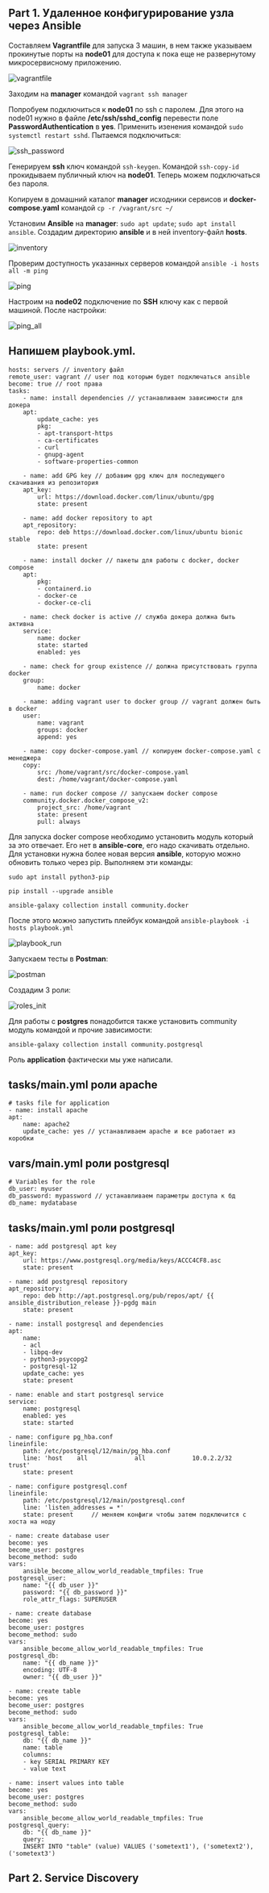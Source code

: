 ## Part 1. Удаленное конфигурирование узла через Ansible

Составляем **Vagrantfile** для запуска 3 машин, в нем также указываем прокинутые порты на **node01** для доступа к пока еще не развернутому микросервисному приложению.

![vagrantfile](screenshots/image1.png)
 
Заходим на **manager** командой `vagrant ssh manager`

Попробуем подключиться к **node01** по ssh с паролем. Для этого на node01 нужно в файле **/etc/ssh/sshd_config** перевести поле **PasswordAuthentication** в **yes**. Применить изенения командой `sudo systemctl restart sshd`. Пытаемся подключиться:

![ssh_password](screenshots/image2.png)

Генерируем **ssh** ключ командой `ssh-keygen`. Командой `ssh-copy-id` прокидываем публичный ключ на **node01**. Теперь можем подключаться без пароля.

Копируем в домашний каталог **manager** исходники сервисов и **docker-compose.yaml** командой `cp -r /vagrant/src ~/`

Установим **Ansible** на **manager**: `sudo apt update`; `sudo apt install ansible`. Создадим директорию **ansible** и в ней inventory-файл **hosts**.

![inventory](screenshots/image3.png)

Проверим доступность указанных серверов командой `ansible -i hosts all -m ping`

![ping](screenshots/image4.png)

Настроим на **node02** подключение по **SSH** ключу как с первой машиной. После настройки:

![ping_all](screenshots/image5.png)


Напишем **playbook.yml**.
--- 
    hosts: servers // inventory файл
    remote_user: vagrant // user под которым будет подключаться ansible
    become: true // root права
    tasks:
        - name: install dependencies // устанавливаем зависимости для докера
        apt:
            update_cache: yes
            pkg:
            - apt-transport-https
            - ca-certificates
            - curl
            - gnupg-agent
            - software-properties-common

        - name: add GPG key // добавим gpg ключ для последующего скачивания из репозитория
        apt_key:
            url: https://download.docker.com/linux/ubuntu/gpg
            state: present

        - name: add docker repository to apt
        apt_repository:
            repo: deb https://download.docker.com/linux/ubuntu bionic stable
            state: present

        - name: install docker // пакеты для работы с docker, docker compose
        apt:
            pkg:
            - containerd.io
            - docker-ce
            - docker-ce-cli

        - name: check docker is active // служба докера должна быть активна
        service:
            name: docker
            state: started
            enabled: yes

        - name: check for group existence // должна присутствовать группа docker
        group:
            name: docker

        - name: adding vagrant user to docker group // vagrant должен быть в docker
        user:
            name: vagrant
            groups: docker
            append: yes

        - name: copy docker-compose.yaml // копируем docker-compose.yaml с менеджера
        copy:
            src: /home/vagrant/src/docker-compose.yaml
            dest: /home/vagrant/docker-compose.yaml

        - name: run docker compose // запускаем docker compose
        community.docker.docker_compose_v2:
            project_src: /home/vagrant
            state: present
            pull: always


Для запуска docker compose необходимо установить модуль который за это отвечает. Его нет в **ansible-core**, его надо скачивать отдельно. Для установки нужна более новая версия **ansible**, которую можно обновить только через pip. Выполняем эти команды:

`sudo apt install python3-pip`

`pip install --upgrade ansible`

`ansible-galaxy collection install community.docker`

После этого можно запустить плейбук командой `ansible-playbook -i hosts playbook.yml`

![playbook_run](screenshots/image7.png)

Запускаем тесты в **Postman**:

![postman](screenshots/image6.png)

Создадим 3 роли:

![roles_init](screenshots/image8.png)

Для работы с **postgres** понадобится также установить community модуль командой и прочие зависимости: 

`ansible-galaxy collection install community.postgresql`

Роль **application** фактически мы уже написали.

tasks/main.yml роли **apache**
---
    # tasks file for application
    - name: install apache
    apt:
        name: apache2
        update_cache: yes // устанавливаем apache и все работает из коробки

vars/main.yml роли postgresql
---
    # Variables for the role 
    db_user: myuser
    db_password: mypassword // устанавливаем параметры доступа к бд
    db_name: mydatabase

tasks/main.yml роли postgresql 
---
    - name: add postgresql apt key
    apt_key:
        url: https://www.postgresql.org/media/keys/ACCC4CF8.asc
        state: present

    - name: add postgresql repository
    apt_repository:
        repo: deb http://apt.postgresql.org/pub/repos/apt/ {{ ansible_distribution_release }}-pgdg main
        state: present

    - name: install postgresql and dependencies
    apt:
        name:
        - acl
        - libpq-dev
        - python3-psycopg2
        - postgresql-12
        update_cache: yes
        state: present

    - name: enable and start postgresql service
    service:
        name: postgresql
        enabled: yes
        state: started

    - name: configure pg_hba.conf
    lineinfile:
        path: /etc/postgresql/12/main/pg_hba.conf
        line: 'host    all             all             10.0.2.2/32             trust'
        state: present

    - name: configure postgresql.conf
    lineinfile:
        path: /etc/postgresql/12/main/postgresql.conf
        line: 'listen_addresses = *'
        state: present     // меняем конфиги чтобы затем подключится с хоста на ноду

    - name: create database user
    become: yes
    become_user: postgres
    become_method: sudo
    vars:
        ansible_become_allow_world_readable_tmpfiles: True
    postgresql_user:
        name: "{{ db_user }}"
        password: "{{ db_password }}"
        role_attr_flags: SUPERUSER

    - name: create database
    become: yes
    become_user: postgres
    become_method: sudo
    vars:
        ansible_become_allow_world_readable_tmpfiles: True
    postgresql_db:
        name: "{{ db_name }}"
        encoding: UTF-8
        owner: "{{ db_user }}"

    - name: create table
    become: yes
    become_user: postgres
    become_method: sudo
    vars:
        ansible_become_allow_world_readable_tmpfiles: True
    postgresql_table:
        db: "{{ db_name }}"
        name: table
        columns:
        - key SERIAL PRIMARY KEY
        - value text

    - name: insert values into table
    become: yes
    become_user: postgres
    become_method: sudo
    vars:
        ansible_become_allow_world_readable_tmpfiles: True
    postgresql_query:
        db: "{{ db_name }}"
        query:
        INSERT INTO "table" (value) VALUES ('sometext1'), ('sometext2'), ('sometext3')

## Part 2. Service Discovery
